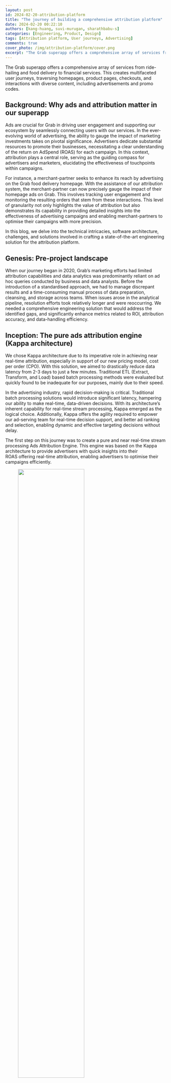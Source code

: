 ```yaml
---
layout: post
id: 2024-02-20-attribution-platform
title: "The journey of building a comprehensive attribution platform"
date: 2024-02-20 00:22:10
authors: [kang-huang, suvi-murugan, sharathbabu-s]
categories: [Engineering, Product, Design]
tags: [Attribution platform, User journeys, Advertising]
comments: true
cover_photo: /img/attribution-platform/cover.png
excerpt: "The Grab superapp offers a comprehensive array of services from ride-hailing and food delivery to financial services. This creates multifaceted user journeys, covering homepages, product pages, checkouts, and interactions with diverse content, including advertisements and promo codes. Read this to find out more."
---
```


The Grab superapp offers a comprehensive array of services from ride-hailing and food delivery to financial services. This creates multifaceted user journeys, traversing homepages, product pages, checkouts, and interactions with diverse content, including advertisements and promo codes.

## Background: Why ads and attribution matter in our superapp

Ads are crucial for Grab in driving user engagement and supporting our ecosystem by seamlessly connecting users with our services. In the ever-evolving world of advertising, the ability to gauge the impact of marketing investments takes on pivotal significance. Advertisers dedicate substantial resources to promote their businesses, necessitating a clear understanding of the return on AdSpend (ROAS) for each campaign. In this context, attribution plays a central role, serving as the guiding compass for advertisers and marketers, elucidating the effectiveness of touchpoints within campaigns.

For instance, a merchant-partner seeks to enhance its reach by advertising on the Grab food delivery homepage. With the assistance of our attribution system, the merchant-partner can now precisely gauge the impact of their homepage ads on Grab. This involves tracking user engagement and monitoring the resulting orders that stem from these interactions. This level of granularity not only highlights the value of attribution but also demonstrates its capability in providing detailed insights into the effectiveness of advertising campaigns and enabling merchant-partners to optimise their campaigns with more precision.

In this blog, we delve into the technical intricacies, software architecture, challenges, and solutions involved in crafting a state-of-the-art engineering solution for the attribution platform.

## Genesis: Pre-project landscape

When our journey began in 2020, Grab’s marketing efforts had limited attribution capabilities and data analytics was predominantly reliant on ad hoc queries conducted by business and data analysts. Before the introduction of a standardised approach, we had to manage discrepant results and a time-consuming manual process of data preparation, cleansing, and storage across teams. When issues arose in the analytical pipeline, resolution efforts took relatively longer and were reoccurring. We needed a comprehensive engineering solution that would address the identified gaps, and significantly enhance metrics related to ROI, attribution accuracy, and data-handling efficiency.

## Inception: The pure ads attribution engine (Kappa architecture)

We chose Kappa architecture due to its imperative role in achieving near real-time attribution, especially in support of our new pricing model, cost per order (CPO). With this solution, we aimed to drastically reduce data latency from 2-3 days to just a few minutes. Traditional ETL (Extract, Transform, and Load) based batch processing methods were evaluated but quickly found to be inadequate for our purposes, mainly due to their speed.

In the advertising industry, rapid decision-making is critical. Traditional batch processing solutions would introduce significant latency, hampering our ability to make real-time, data-driven decisions. With its architecture’s inherent capability for real-time stream processing, Kappa emerged as the logical choice. Additionally, Kappa offers the agility required to empower our ad-serving team for real-time decision support, and better ad ranking and selection, enabling dynamic and effective targeting decisions without delay.

The first step on this journey was to create a pure and near real-time stream processing Ads Attribution Engine. This engine was based on the Kappa architecture to provide advertisers with quick insights into their ROAS offering real-time attribution, enabling advertisers to optimise their campaigns efficiently.

<div class="post-image-section"><figure>
  <img src="/img/attribution-platform/image6.png" alt="" style="width:70%"><figcaption align="middle">High-level workflow of the Ads Attribution Engine</figcaption>
  </figure>
</div>

In this solution, we used the following tools in our tech stack:

*   Kafka for event streams
*   DDB for events storage
*   Amazon S3 as the data lake
*   An in-house stream processing framework similar to Keystone
*   Redis for caching events
*   ScyllaDB for storing ad metadata
*   Amazon relational database service (RDS) for analytics

<div class="post-image-section"><figure>
  <img src="/img/attribution-platform/image3.png" alt="" style="width:70%"><figcaption align="middle">Architecture of the near real-time stream processing Ads Attribution Engine</figcaption>
  </figure>
</div>

## Evolution: Merging marketing levers - Ads and promos

We began to envision a world where we could merge various marketing levers into a unified Attribution Engine, starting with ads and promos. This evolved vision also aimed to prevent order double counting (when a user interacts with both ads and promos in the same checkout), which would provide a more holistic attribution solution.

With the unified Attribution Engine, we would also enable more sophisticated personalisation through machine learning models and drive higher conversions.

<div class="post-image-section"><figure>
  <img src="/img/attribution-platform/image1.png" alt="" style="width:70%"><figcaption align="middle">The unified Attribution Engine workflow, which included Promo touch points</figcaption>
  </figure>
</div>

The unified attribution engine used mostly the same tech stack, except for analytics where Druid was used instead of RDS.

<div class="post-image-section"><figure>
  <img src="/img/attribution-platform/image5.png" alt="" style="width:70%"><figcaption align="middle">Architecture of the unified Attribution Engine</figcaption>
  </figure>
</div>

## Introspection: Identifying shortcomings and the path to improvement

While the unified attribution engine was a step in the right direction, it wasn't without its challenges. There were challenges related to real-time data processing costs, scalability for longer attribution windows, latency and lag issues, out-of-order events leading to misattribution, and the complexity of implementing multi-touch attribution models. To truly empower advertisers and enhance the attribution process, we knew we needed to evolve further.

## Rebirth: The birth of a full-fledged attribution platform ([Lambda architecture](https://www.databricks.com/glossary/lambda-architecture))

This journey eventually led us to build a full-fledged attribution platform using Lambda architecture, which blended both batch and real-time stream processing methods. With this change, our platform could rapidly and accurately process data and attribute the impact of ads and promos on user behaviour.

### Why Lambda architecture?

This choice was a strategic one – real-time processing is vital for tracking events as they occur, but it offers only a current snapshot of user behaviour. This means we would not be able to analyse historical data, which is a crucial aspect of accurate attribution and exploring multiple attribution models. Historical data allows us to identify trends, patterns, and correlations not evident in real-time data alone.

<div class="post-image-section"><figure>
  <img src="/img/attribution-platform/image2.png" alt="" style="width:60%"><figcaption align="middle">High level workflow for the full-fledged attribution platform with Lambda architecture</figcaption>
  </figure>
</div>

In this system’s tech stack, the key components are:

*   Coban, an in-house stream processing framework used for real-time data processing
*   Spark-based ETL jobs for batch processing
*   Amazon S3 as the data warehouse
*   An offline layer that is capable of providing historical context, handling large data volumes, performing complex analytics, and so on.

### Key benefits of the offline layer

*   Provides historical context: The offline layer enriches the attribution process by providing a historical perspective on user interactions, essential for precise attribution analysis spanning extended time periods.
*   Handles enormous data volumes: This layer efficiently manages and processes extensive data generated by advertising campaigns, ensuring that attribution seamlessly accommodates large-scale data sets.
*   Performs complex analytics: Enables more intricate computations and data analysis than real-time processing alone, the offline layer is instrumental in fine-tuning attribution models and enhancing their accuracy.
*   Ensures reliability in the face of challenges: By providing fault tolerance and resilience against system failures, the offline layer ensures the continuous and dependable operation of the attribution system, even during unexpected events.
*   Optimises data storage and serving: Relying on Amazon S3, the storage layer for raw data optimises storage by building interactive reporting APIs.

<div class="post-image-section"><figure>
  <img src="/img/attribution-platform/image4.png" alt="" style="width:70%"><figcaption align="middle">Architecture of our comprehensive offline attribution platform</figcaption>
  </figure>
</div>

### Challenges with Lambda and mitigation

Lambda architecture allows us to have the accuracy and robustness of batch processing along with real-time stream processing. However, we noticed some drawbacks that may lead to complexity due to maintaining both batch and stream processing:

*   Operating two parallel systems for batch and stream processing can lead to increased complexity in production environments.
*   Lambda architecture requires two sets of business logic - one for the batch layer and another for the stream layer.
*   Synchronisation across both layers can make system alterations more challenging.
*   This dual implementation could also allude to inconsistencies and introduce potential bugs into the system.

To mitigate these complications, we’re establishing an optimisation strategy for our current system. By distinctly separating the responsibilities of our real-time pipelines from those of our offline jobs, we intend to harness the full potential of each approach, while simultaneously curbing the added complexity.

Hence, redefining the way we utilise Lambda architecture, striking an efficient balance between real-time responsiveness and sturdy accuracy with the below proposal.

## Vanguard: Enhancements in the future

In the coming months, we will be implementing the optimisation strategy and improving our attribution platform solution. This strategy can be broken down into the following sections.

**Real-time pipeline handling time-sensitive data**: Real-time pipelines can process and deliver time-sensitive metrics like CPO-related data in near real-time, allowing for budget capping and immediate adjustments to marketing spend. This can provide us with actionable insights that can help with areas like real-time bidding, real-time marketing, or dynamic pricing. By limiting the volume of data through the real-time path, we can ensure it's more manageable and focused on immediate actionable data.

**Batch jobs handling all other reporting data**: Batch processing is best suited for computations that are not time-bound and where completeness is more important. By dedicating more time to the processing phase, batch processing can handle larger volumes and more complex computations, providing more comprehensive and accurate reporting.

This approach will simplify our Lambda architecture, as the batch and real-time pipelines will have clear separation of duties. It may also reduce the chance of discrepancies between the real-time and batch-processing datasets and lower the operational load of our real-time system.

## Conclusion: A holistic attribution picture

Through our journey of building a comprehensive attribution platform, we can now deliver a holistic and dependable view of user behaviour and empower merchant-partners to use insights from advertisements and promotions. This journey has been a long one, but we were able to improve our attribution solution in several ways:

*   Attribution latency: Successfully reduced attribution latency from 2-3 days to just a few minutes, ensuring that advertisers can access real-time insights and feedback.
*   Data accuracy: Through improved data collection and processing, we achieved data discrepancies of less than 1%, enhancing the accuracy and reliability of attribution data.
*   Conversion rate: Advertisers witnessed a significant increase in conversion rates, a direct result of our real-time attribution capabilities.
*   Cost efficiency: Embracing the Lambda architecture led to a ~25% reduction in real-time data processing costs, allowing for more efficient campaign optimisations.
*   Operational resilience: Building an offline layer provided fault tolerance and resilience against system failures, ensuring that our attribution system continued to operate seamlessly, even during unexpected events.

# Join us

Grab is the leading superapp platform in Southeast Asia, providing everyday services that matter to consumers. More than just a ride-hailing and food delivery app, Grab offers a wide range of on-demand services in the region, including mobility, food, package and grocery delivery services, mobile payments, and financial services across 428 cities in eight countries.

Powered by technology and driven by heart, our mission is to drive Southeast Asia forward by creating economic empowerment for everyone. If this mission speaks to you, [join our team](https://grab.careers/) today!
